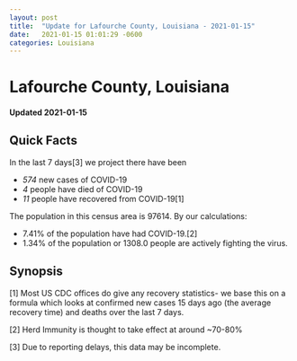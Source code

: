 ```yaml
---
layout: post
title:  "Update for Lafourche County, Louisiana - 2021-01-15"
date:   2021-01-15 01:01:29 -0600
categories: Louisiana
---
```


# Lafourche County, Louisiana
#### Updated 2021-01-15

## Quick Facts

In the last 7 days[3] we project there have been
- *574* new cases of COVID-19
- *4* people have died of COVID-19
- *11* people have recovered from COVID-19[1]

The population in this census area is 97614. By our calculations:
- 7.41% of the population have had COVID-19.[2]
- 1.34% of the population or 1308.0 people are actively fighting the virus.

## Synopsis




[1] Most US CDC offices do give any recovery statistics- we base this on a formula which looks at confirmed new cases
15 days ago (the average recovery time) and deaths over the last 7 days.

[2] Herd Immunity is thought to take effect at around ~70-80%

[3] Due to reporting delays, this data may be incomplete.
 
    